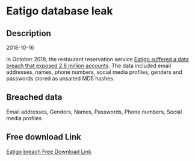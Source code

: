 # Eatigo database leak

## Description

2018-10-16

In October 2018, the restaurant reservation service <a href="https://www.channelnewsasia.com/singapore/eatigo-data-breach-personal-information-millions-account-1307916" target="_blank" rel="noopener">Eatigo suffered a data breach that exposed 2.8 million accounts</a>. The data included email addresses, names, phone numbers, social media profiles, genders and passwords stored as unsalted MD5 hashes.

## Breached data

Email addresses, Genders, Names, Passwords, Phone numbers, Social media profiles

## Free download Link

[Eatigo breach Free Download Link](https://link-to.net/1229997/93.48018743907238/dynamic/?r=aHR0cHM6Ly93d3cubWVkaWFmaXJlLmNvbS92aWV3L3ZHV0J4RUNzRTBVOXZhdi9lYXRpZ28uY29tL2ZpbGU=)